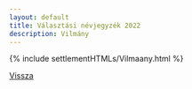 ```yaml
---
layout: default
title: Választási névjegyzék 2022
description: Vilmány
---
```


{% include settlementHTMLs/Vilmaany.html %}

[Vissza](../)